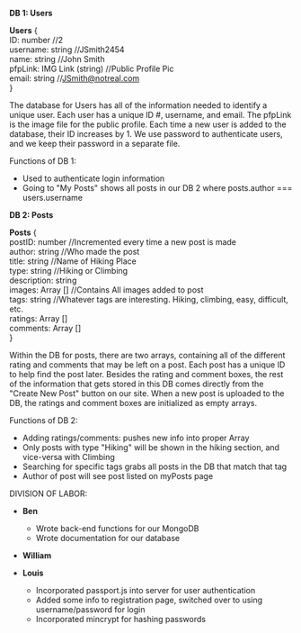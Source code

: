 __DB 1: Users__

**Users** {  
  ID: number                 //2  
  username: string           //JSmith2454  
  name: string               //John Smith  
  pfpLink: IMG Link (string) //Public Profile Pic  
  email: string              //JSmith@notreal.com  
}  

The database for Users has all of the information needed to identify a unique user. Each user has a unique ID #, username, and email. The pfpLink is the image file for the public profile. Each time a new user is added to the database, their ID increases by 1. We use password to authenticate users, and we keep their password in a separate file.

Functions of DB 1:
- Used to authenticate login information
- Going to "My Posts" shows all posts in our DB 2 where posts.author === users.username

__DB 2: Posts__

**Posts** {  
  postID: number        //Incremented every time a new post is made  
  author: string        //Who made the post  
  title: string         //Name of Hiking Place  
  type: string          //Hiking or Climbing  
  description: string      
  images: Array []      //Contains All images added to post  
  tags: string          //Whatever tags are interesting. Hiking, climbing, easy, difficult, etc.  
  ratings: Array []  
  comments: Array []  
}  

Within the DB for posts, there are two arrays, containing all of the different rating and comments that may be left on a post. Each post has a unique ID to help find the post later. Besides the rating and comment boxes, the rest of the information that gets stored in this DB comes directly from the "Create New Post" button on our site. When a new post is uploaded to the DB, the ratings and comment boxes are initialized as empty arrays.

Functions of DB 2:
- Adding ratings/comments: pushes new info into proper Array
- Only posts with type "Hiking" will be shown in the hiking section, and vice-versa with Climbing
- Searching for specific tags grabs all posts in the DB that match that tag
- Author of post will see post listed on myPosts page

DIVISION OF LABOR:
- **Ben**
  - Wrote back-end functions for our MongoDB
  - Wrote documentation for our database

- **William**


- **Louis**
  - Incorporated passport.js into server for user authentication
  - Added some info to registration page, switched over to using username/password for login
  - Incorporated mincrypt for hashing passwords

